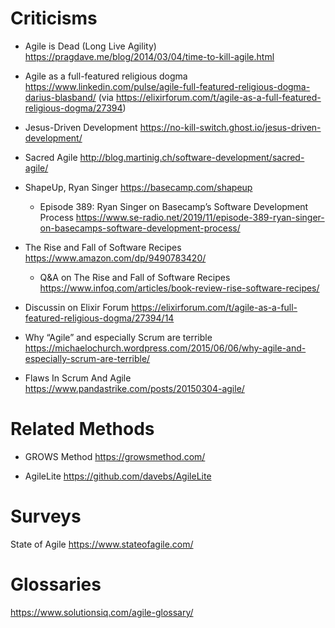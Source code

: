 # Criticisms

- Agile is Dead (Long Live Agility) https://pragdave.me/blog/2014/03/04/time-to-kill-agile.html

-  Agile as a full-featured religious dogma  https://www.linkedin.com/pulse/agile-full-featured-religious-dogma-darius-blasband/ (via https://elixirforum.com/t/agile-as-a-full-featured-religious-dogma/27394)

- Jesus-Driven Development https://no-kill-switch.ghost.io/jesus-driven-development/

- Sacred Agile http://blog.martinig.ch/software-development/sacred-agile/

- ShapeUp, Ryan Singer https://basecamp.com/shapeup
  - Episode 389: Ryan Singer on Basecamp’s Software Development Process https://www.se-radio.net/2019/11/episode-389-ryan-singer-on-basecamps-software-development-process/
  
- The Rise and Fall of Software Recipes https://www.amazon.com/dp/9490783420/
  - Q&A on The Rise and Fall of Software Recipes https://www.infoq.com/articles/book-review-rise-software-recipes/

- Discussin on Elixir Forum https://elixirforum.com/t/agile-as-a-full-featured-religious-dogma/27394/14

- Why “Agile” and especially Scrum are terrible https://michaelochurch.wordpress.com/2015/06/06/why-agile-and-especially-scrum-are-terrible/

- Flaws In Scrum And Agile https://www.pandastrike.com/posts/20150304-agile/

# Related Methods

- GROWS Method https://growsmethod.com/

- AgileLite https://github.com/davebs/AgileLite

# Surveys

State of Agile https://www.stateofagile.com/

# Glossaries

https://www.solutionsiq.com/agile-glossary/
